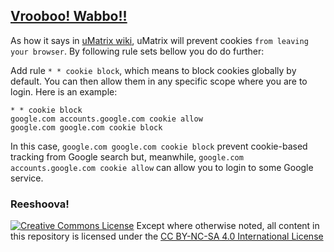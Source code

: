 ## [Vrooboo! Wabbo!!](https://rictusempra.github.io/uMatrix-Rules/#Ovagarava)

As how it says in [uMatrix wiki](https://github.com/gorhill/uMatrix/wiki/Cookies), uMatrix will prevent cookies `from leaving your browser`.
By following rule sets bellow you do do further:

Add rule `* * cookie block`, which means to block cookies globally by default. You can then allow them in any specific scope where you are to login. Here is an example:

    * * cookie block
    google.com accounts.google.com cookie allow
    google.com google.com cookie block

In this case, `google.com google.com cookie block` prevent cookie-based tracking from Google search but, meanwhile, `google.com accounts.google.com cookie allow` can allow you to login to some Google service.

### Reeshoova!
<a rel="license" href="http://creativecommons.org/licenses/by-nc-sa/4.0/"><img alt="Creative Commons License" style="border-width:0" src="https://i.creativecommons.org/l/by-nc-sa/4.0/88x31.png" /></a>
Except where otherwise noted, all content in this repository is licensed under the <a rel="license" href="http://creativecommons.org/licenses/by-nc-sa/4.0/">CC BY-NC-SA 4.0 International License</a>
